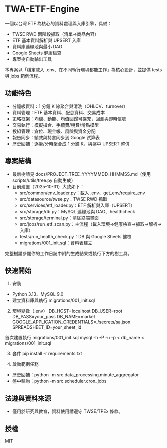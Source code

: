# TWA-ETF-Engine

一個以台灣 ETF 為核心的資料處理與入庫引擎，具備：
- TWSE RWD 兩階段抓取（清單→商品內容）
- ETF 基本資料解析與 UPSERT 入庫
- 資料庫連線池與最小 DAO
- Google Sheets 健康檢查
- 專案樹自動輸出工具

本專案以「穩定載入 .env、在不同執行環境都能工作」為核心設計，並提供 tests 與 jobs 範例流程。

## 功能特色
- 分鐘級資料：1 分鐘 K 線聚合與清洗（OHLCV、turnover）
- 資料管理：ETF 基本資料、配息資料、交易成本
- 策略框架：均線、動能、均值回歸可擴充，回測與即時信號
- 交易執行：模擬撮合、手續費/稅費/滑點模型
- 投組管理：倉位、現金帳、風險與資金分配
- 報告同步：績效與持倉同步到 Google 試算表
- 歷史回補：逐筆/分時聚合成 1 分鐘 K，與盤中 UPSERT 整併

## 專案結構

- 最新樹請見 docs/PROJECT_TREE_YYYYMMDD_HHMMSS.md（使用 scripts/utils/tree.py 自動生成）
- 目前建置（2025-10-31）大致如下：
  - src/common/env_loader.py：載入 .env、get_env/require_env
  - src/datasource/twse.py：TWSE RWD 抓取
  - src/services/etf_loader.py：ETF 解析與入庫（UPSERT）
  - src/storage/db.py：MySQL 連線池與 DAO、healthcheck
  - src/storage/terminal.py：清除終端畫面
  - src/jobs/run_etf_scan.py：主流程（載入環境→健康檢查→抓取→解析→入庫）
  - tests/run_health_check.py：DB 與 Google Sheets 健檢
  - migrations/001_init.sql：資料表建立

完整樹請參閱你的工作日誌中附的生成結果或執行下方的樹工具。

## 快速開始
1) 安裝
- Python 3.13、MySQL 9.0
- 建立資料庫與執行 migrations/001_init.sql

2) 環境變數（.env）
DB_HOST=localhost
DB_USER=root
DB_PASS=your_pass
DB_NAME=market
GOOGLE_APPLICATION_CREDENTIALS=./secrets/sa.json
SPREADSHEET_ID=your_sheet_id

首次建置執行 migrations/001_init.sql
mysql -h <host> -P <port> -u <user> -p < db_name < migrations/001_init.sql

3) 套件
pip install -r requirements.txt

4) 啟動範例任務
- 歷史回補：python -m src.data_processing.minute_aggregator
- 盤中輪詢：python -m src.scheduler.cron_jobs

## 法遵與資料來源
- 僅用於研究與教育，資料使用請遵守 TWSE/TPEx 條款。

## 授權
MIT
